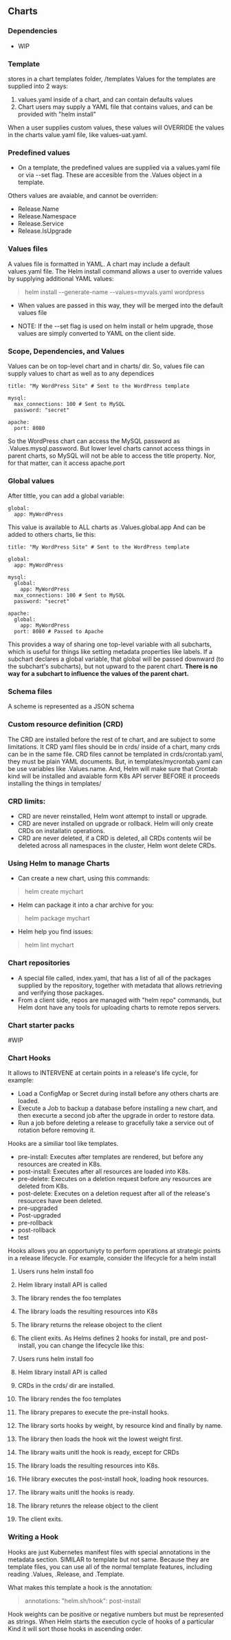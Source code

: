 ## Charts
### Dependencies
- WIP
### Template
stores in a chart templates folder, /templates
Values for the templates are supplied into 2 ways:
1. values.yaml inside of a chart, and can contain defaults values
2. Chart users may supply a YAML file that contains values, and can be provided with "helm install"

When a user supplies custom values, these values will OVERRIDE the values in the charts value.yaml file, like values-uat.yaml.

### Predefined values
- On a template, the predefined values are supplied via a values.yaml file or via --set flag. These are accesible from the .Values object in a template.

Others values are avaiable, and cannot be overriden:
- Release.Name
- Release.Namespace
- Release.Service
- Release.IsUpgrade

### Values files
A values file is formatted in YAML. A chart may include a default values.yaml file. The Helm install command allows a user to override values by supplying additional YAML values:
> helm install --generate-name --values=myvals.yaml wordpress

- When values are passed in this way, they will be merged into the default values file

- NOTE: If the --set flag is used on helm install or helm upgrade, those values are simply converted to YAML on the client side.

### Scope, Dependencies, and Values
Values can be on top-level chart and in charts/ dir.
So, values file can supply values to chart as well as to any dependices

```
title: "My WordPress Site" # Sent to the WordPress template

mysql:
  max_connections: 100 # Sent to MySQL
  password: "secret"

apache:
  port: 8080

```
So the WordPress chart can access the MySQL password as .Values.mysql.password.
But lower level charts cannot access things in parent charts, so MySQL will not be able to access the title property. Nor, for that matter, can it access apache.port

### Global values
After tittle, you can add a global variable:

```
global:
  app: MyWordPress
```
This value is available to ALL charts as .Values.global.app
And can be added to others charts, lie this:

```
title: "My WordPress Site" # Sent to the WordPress template

global:
  app: MyWordPress

mysql:
  global:
    app: MyWordPress
  max_connections: 100 # Sent to MySQL
  password: "secret"

apache:
  global:
    app: MyWordPress
  port: 8080 # Passed to Apache
```
This provides a way of sharing one top-level variable with all subcharts, which is useful for things like setting metadata properties like labels.
If a subchart declares a global variable, that global will be passed downward (to the subchart's subcharts), but not upward to the parent chart.
**There is no way for a subchart to influence the values of the parent chart.**

### Schema files
A scheme is represented as a JSON schema

### Custom resource definition (CRD)
The CRD are installed before the rest of te chart, and are subject to some limitations.
It CRD yaml files should be in crds/ inside of a chart, many crds can be in the same file.
CRD files cannot be templated in crds/crontab.yaml, they must be plain YAML documents. But, in templates/mycrontab.yaml can be use variables like .Values.name. And, Helm will make sure that Crontab kind will be installed and avaiable form K8s API server BEFORE it proceeds installing the things in templates/

### CRD limits:
- CRD are never reinstalled, Helm wont attempt to install or upgrade.
- CRD are never installed on upgrade or rollback. Helm will only create CRDs on installatin operations.
- CRD are never deleted, if a CRD is deleted, all CRDs contents wiil be deleted across all namespaces in the cluster, Helm wont delete CRDs.


### Using Helm to manage Charts
- Can create a new chart, using this commands:
> helm create mychart
- Helm can package it into a char archive for you:
> helm package mychart
- Helm help you find issues:
> helm lint mychart

### Chart repositories
- A special file called, index.yaml, that has a list of all of the packages supplied by the repository, together with metadata that allows retrieving and verifying those packages.
- From a client side, repos are managed with "helm repo" commands, but Helm dont have any tools for uploading charts to remote repos servers.

### Chart starter packs
#WIP

### Chart Hooks
It allows to INTERVENE at certain points in a release's life cycle, for example:
- Load a ConfigMap or Secret during install before any others charts are loaded.
- Execute a Job to backup a database before installing a new chart, and then execurte a second job after the upgrade in order to restore data.
- Run a job before deleting a release to gracefully take a service out of rotation before removing it.

Hooks are a similiar tool like templates.
- pre-install:
Executes after templates are rendered, but before any resources are created in K8s.
- post-install:
Executes after all resources are loaded into K8s.
- pre-delete:
Executes on a deletion request before any resources are deleted from K8s.
- post-delete:
Executes on a deletion request after all of the release's resources have been deleted.
- pre-upgraded
- Post-upgraded
- pre-rollback
- post-rollback
- test

Hooks allows you an opportuniyty to perform operations at strategic points in a release lifecycle.
For example, consider the lifecycle for a helm install
1. Users runs helm install foo
2. Helm library install API is called
3. The library rendes the foo templates
4. The library loads the resulting resources into K8s
5. The library returns the release oboject to the client
6. The client exits.
As Helms defines 2 hooks for install, pre and post-install, you can change the lifecycle like this:

1. Users runs helm install foo
2. Helm library install API is called
3. CRDs in the crds/ dir are installed.
4. The library rendes the foo templates
5. The library prepares to execute the pre-install hooks.
6. The library sorts hooks by weight, by resource kind and finally by name.
7. The library then loads the hook wit the lowest weight first.
8. The library waits unitl the hook is ready, except for CRDs
9. The library loads the resulting resources into K8s.
10. THe library executes the post-install hook, loading hook resources.
11. The library waits unitl the hooks is ready.
12. The library retunrs the release object to the client
13. The client exits.


### Writing a Hook
Hooks are just Kubernetes manifest files with special annotations in the metadata section. SIMILAR to template but not same.
Because they are template files, you can use all of the normal template features, including reading .Values, .Release, and .Template.

What makes this template a hook is the annotation:
> annotations:
>   "helm.sh/hook": post-install

Hook weights can be positive or negative numbers but must be represented as strings. When Helm starts the execution cycle of hooks of a particular Kind it will sort those hooks in ascending order.
